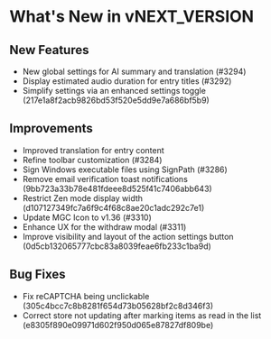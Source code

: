 # What's New in vNEXT_VERSION

## New Features

- New global settings for AI summary and translation (#3294)
- Display estimated audio duration for entry titles (#3292)
- Simplify settings via an enhanced settings toggle (217e1a8f2acb9826bd53f520e5dd9e7a686bf5b9)

## Improvements

- Improved translation for entry content
- Refine toolbar customization (#3284)
- Sign Windows executable files using SignPath (#3286)
- Remove email verification toast notifications (9bb723a33b78e481fdeee8d525f41c7406abb643)
- Restrict Zen mode display width (d107127349fc7a6f9c4f68c8ae20c1adc292c7e1)
- Update MGC Icon to v1.36 (#3310)
- Enhance UX for the withdraw modal (#3311)
- Improve visibility and layout of the action settings button (0d5cb132065777cbc83a8039feae6fb233c1ba9d)

## Bug Fixes

- Fix reCAPTCHA being unclickable (305c4bcc7c8b8281f654d73b05628bf2c8d346f3)
- Correct store not updating after marking items as read in the list (e8305f890e09971d602f950d065e87827df809be)
